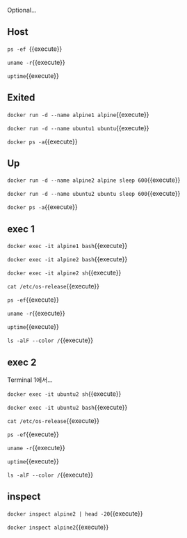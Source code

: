 Optional...


## Host

`ps -ef `{{execute}}

`uname -r`{{execute}}

`uptime`{{execute}}


## Exited

`docker run -d --name alpine1 alpine`{{execute}}

`docker run -d --name ubuntu1 ubuntu`{{execute}}

`docker ps -a`{{execute}}


## Up

`docker run -d --name alpine2 alpine sleep 600`{{execute}}

`docker run -d --name ubuntu2 ubuntu sleep 600`{{execute}}

`docker ps -a`{{execute}}


## exec 1

`docker exec -it alpine1 bash`{{execute}}

`docker exec -it alpine2 bash`{{execute}}

`docker exec -it alpine2 sh`{{execute}}

`cat /etc/os-release`{{execute}}

`ps -ef`{{execute}}

`uname -r`{{execute}}

`uptime`{{execute}}

`ls -alF --color /`{{execute}}


## exec 2

Terminal 1에서...

`docker exec -it ubuntu2 sh`{{execute}}

`docker exec -it ubuntu2 bash`{{execute}}

`cat /etc/os-release`{{execute}}

`ps -ef`{{execute}}

`uname -r`{{execute}}

`uptime`{{execute}}

`ls -alF --color /`{{execute}}


## inspect

`docker inspect alpine2 | head -20`{{execute}}

`docker inspect alpine2`{{execute}}

